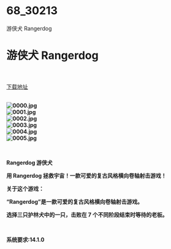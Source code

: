 # 68_30213
游侠犬 Rangerdog
# 游侠犬 Rangerdog
 <br/></br>
[下载地址](https://www.switch520.cc/article/30213 "下载地址")
<br/></br>

<p><strong><img title="0000.jpg" src="https://www.switch520.cc/muke_img/2022_04_24_9aa9906182d90.jpg" alt="0000.jpg"></strong><br>
<strong><img title="0001.jpg" src="https://www.switch520.cc/muke_img/2022_04_24_d4e3ce9f4f621.jpg" alt="0001.jpg"></strong><br>
<strong><img title="0002.jpg" src="https://www.switch520.cc/muke_img/2022_04_24_bf1b77a173620.jpg" alt="0002.jpg"></strong><br>
<strong><img title="0003.jpg" src="https://www.switch520.cc/muke_img/2022_04_24_896b2a880df2e.jpg" alt="0003.jpg"></strong><br>
<strong><img title="0004.jpg" src="https://www.switch520.cc/muke_img/2022_04_24_5fd5767e969d9.jpg" alt="0004.jpg"></strong><br>
<strong><img title="0005.jpg" src="https://www.switch520.cc/muke_img/2022_04_24_f76746b7eadee.jpg" alt="0005.jpg">&nbsp;</strong></p>
<p>&nbsp;</p>
<p><strong>Rangerdog 游侠犬</strong></p>
<p><strong>用 Rangerdog 拯救宇宙！一款可爱的复古风格横向卷轴射击游戏！</strong></p>
<p><strong>关于这个游戏：</strong></p>
<p><strong>“Rangerdog”是一款可爱的复古风格横向卷轴射击游戏。</strong></p>
<p><strong>选择三只护林犬中的一只，击败在 7 个不同阶段结束时等待的老板。</strong></p>
<p>&nbsp;</p>
<p><strong>系统要求:14.1.0</strong></p>



